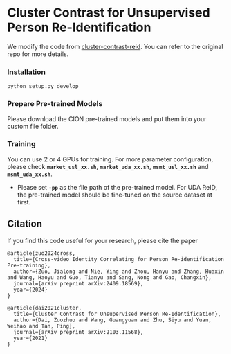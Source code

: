 # Cluster Contrast for Unsupervised Person Re-Identification
We modify the code from [cluster-contrast-reid](https://github.com/alibaba/cluster-contrast-reid). You can refer to the original repo for more details.

### Installation

```shell
python setup.py develop
```

### Prepare Pre-trained Models 
Please download the CION pre-trained models and put them into your custom file folder.

### Training

You can use 2 or 4 GPUs for training. For more parameter configuration, please check **`market_usl_xx.sh`**, **`market_uda_xx.sh`**, **`msmt_usl_xx.sh`** and **`msmt_uda_xx.sh`**.

- Please set **`-pp`** as the file path of the pre-trained model. For UDA ReID, the pre-trained model should be fine-tuned on the source dataset at first.

## Citation

If you find this code useful for your research, please cite the paper

```
@article{zuo2024cross,
  title={Cross-video Identity Correlating for Person Re-identification Pre-training},
  author={Zuo, Jialong and Nie, Ying and Zhou, Hanyu and Zhang, Huaxin and Wang, Haoyu and Guo, Tianyu and Sang, Nong and Gao, Changxin},
  journal={arXiv preprint arXiv:2409.18569},
  year={2024}
}

@article{dai2021cluster,
  title={Cluster Contrast for Unsupervised Person Re-Identification},
  author={Dai, Zuozhuo and Wang, Guangyuan and Zhu, Siyu and Yuan, Weihao and Tan, Ping},
  journal={arXiv preprint arXiv:2103.11568},
  year={2021}
}
```
